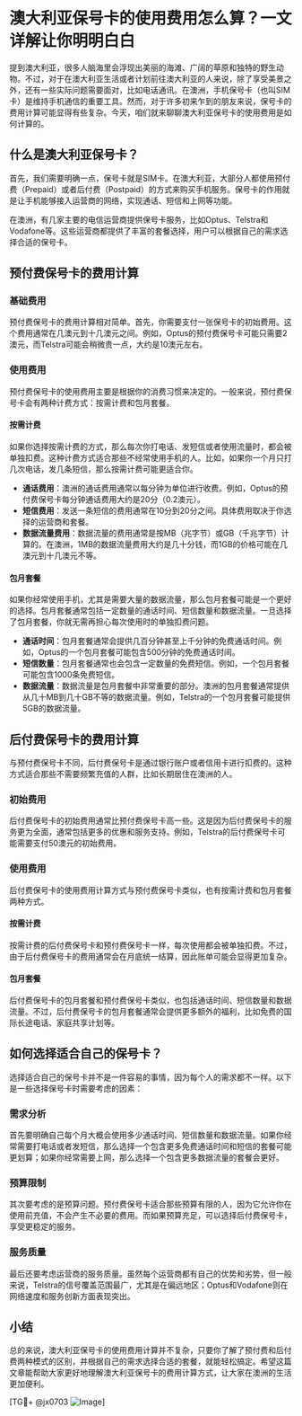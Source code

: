 # 澳大利亚保号卡的使用费用怎么算？一文详解让你明明白白

提到澳大利亚，很多人脑海里会浮现出美丽的海滩、广阔的草原和独特的野生动物。不过，对于在澳大利亚生活或者计划前往澳大利亚的人来说，除了享受美景之外，还有一些实际问题需要面对，比如电话通讯。在澳洲，手机保号卡（也叫SIM卡）是维持手机通信的重要工具。然而，对于许多初来乍到的朋友来说，保号卡的费用计算可能显得有些复杂。今天，咱们就来聊聊澳大利亚保号卡的使用费用是如何计算的。

## 什么是澳大利亚保号卡？

首先，我们需要明确一点，保号卡就是SIM卡。在澳大利亚，大部分人都使用预付费（Prepaid）或者后付费（Postpaid）的方式来购买手机服务。保号卡的作用就是让手机能够接入运营商的网络，实现通话、短信和上网等功能。

在澳洲，有几家主要的电信运营商提供保号卡服务，比如Optus、Telstra和Vodafone等。这些运营商都提供了丰富的套餐选择，用户可以根据自己的需求选择合适的保号卡。

## 预付费保号卡的费用计算

### 基础费用
预付费保号卡的费用计算相对简单。首先，你需要支付一张保号卡的初始费用。这个费用通常在几澳元到十几澳元之间。例如，Optus的预付费保号卡可能只需要2澳元，而Telstra可能会稍微贵一点，大约是10澳元左右。

### 使用费用
预付费保号卡的使用费用主要是根据你的消费习惯来决定的。一般来说，预付费保号卡会有两种计费方式：按需计费和包月套餐。

#### 按需计费
如果你选择按需计费的方式，那么每次你打电话、发短信或者使用流量时，都会被单独扣费。这种计费方式适合那些不经常使用手机的人。比如，如果你一个月只打几次电话，发几条短信，那么按需计费可能更适合你。

- **通话费用**：澳洲的通话费用通常以每分钟为单位进行收费。例如，Optus的预付费保号卡每分钟通话费用大约是20分（0.2澳元）。
- **短信费用**：发送一条短信的费用通常在10分到20分之间。具体费用取决于你选择的运营商和套餐。
- **数据流量费用**：数据流量的费用通常是按MB（兆字节）或GB（千兆字节）计算的。在澳洲，1MB的数据流量费用大约是几十分钱，而1GB的价格可能在几澳元到十几澳元不等。

#### 包月套餐
如果你经常使用手机，尤其是需要大量的数据流量，那么包月套餐可能是一个更好的选择。包月套餐通常包括一定数量的通话时间、短信数量和数据流量。一旦选择了包月套餐，你就无需再担心每次使用时的单独扣费问题。

- **通话时间**：包月套餐通常会提供几百分钟甚至上千分钟的免费通话时间。例如，Optus的一个包月套餐可能包含500分钟的免费通话时间。
- **短信数量**：包月套餐通常也会包含一定数量的免费短信。例如，一个包月套餐可能包含1000条免费短信。
- **数据流量**：数据流量是包月套餐中非常重要的部分。澳洲的包月套餐通常提供从几十MB到几十GB不等的数据流量。例如，Telstra的一个包月套餐可能提供5GB的数据流量。

## 后付费保号卡的费用计算

与预付费保号卡不同，后付费保号卡是通过银行账户或者信用卡进行扣费的。这种方式适合那些不需要频繁充值的人群，比如长期居住在澳洲的人。

### 初始费用
后付费保号卡的初始费用通常比预付费保号卡高一些。这是因为后付费保号卡的服务更为全面，通常包括更多的优惠和服务支持。例如，Telstra的后付费保号卡可能需要支付50澳元的初始费用。

### 使用费用
后付费保号卡的使用费用计算方式与预付费保号卡类似，也有按需计费和包月套餐两种方式。

#### 按需计费
按需计费的后付费保号卡和预付费保号卡一样，每次使用都会被单独扣费。不过，由于后付费保号卡的费用通常会在月底统一结算，因此账单可能会显得更加复杂。

#### 包月套餐
后付费保号卡的包月套餐和预付费保号卡类似，也包括通话时间、短信数量和数据流量。不过，后付费保号卡的包月套餐通常会提供更多额外的福利，比如免费的国际长途电话、家庭共享计划等。

## 如何选择适合自己的保号卡？

选择适合自己的保号卡并不是一件容易的事情，因为每个人的需求都不一样。以下是一些选择保号卡时需要考虑的因素：

### 需求分析
首先要明确自己每个月大概会使用多少通话时间、短信数量和数据流量。如果你经常需要打电话或者发短信，那么选择一个包含更多免费通话时间和短信的套餐可能更划算；如果你经常需要上网，那么选择一个包含更多数据流量的套餐会更好。

### 预算限制
其次要考虑的是预算问题。预付费保号卡适合那些预算有限的人，因为它允许你在使用前充值，不会产生不必要的费用。而如果预算充足，可以选择后付费保号卡，享受更稳定的服务。

### 服务质量
最后还要考虑运营商的服务质量。虽然每个运营商都有自己的优势和劣势，但一般来说，Telstra的信号覆盖范围最广，尤其是在偏远地区；Optus和Vodafone则在网络速度和服务创新方面表现突出。

## 小结

总的来说，澳大利亚保号卡的使用费用计算并不复杂，只要你了解了预付费和后付费两种模式的区别，并根据自己的需求选择合适的套餐，就能轻松搞定。希望这篇文章能帮助大家更好地理解澳大利亚保号卡的费用计算方式，让大家在澳洲的生活更加便利。

[TG💪+ @jx0703 ![Image](https://github.com/user-attachments/assets/dbca1d08-cadb-493c-b0ec-ad6f7a83f270)]